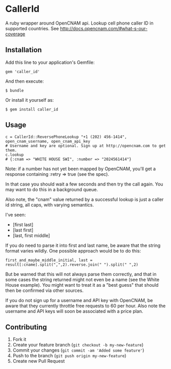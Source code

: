 # CallerId

A ruby wrapper around OpenCNAM api. Lookup cell phone caller ID in supported countries. See http://docs.opencnam.com/#what-s-our-coverage

## Installation

Add this line to your application's Gemfile:

    gem 'caller_id'

And then execute:

    $ bundle

Or install it yourself as:

    $ gem install caller_id

## Usage

    c = CallerId::ReversePhoneLookup "+1 (202) 456-1414", open_cnam_username, open_cnam_api_key
    # Username and key are optional. Sign up at http://opencnam.com to get them.
    c.lookup
    # {:cnam => "WHITE HOUSE SWI", :number => "2024561414"}

Note: if a number has not yet been mapped by OpenCNAM, you'll get a response containing :retry => true (see the spec).

In that case you should wait a few seconds and then try the call again. You may want to do this in a background queue.

Also note, the "cnam" value returned by a successful lookup is just a caller id string, all caps, with varying semantics.

I've seen:
* [first last]
* [last first]
* [last, first middle]

If you do need to parse it into first and last name, be aware that the string format varies wildly. One possible
approach would be to do this:

    first_and_maybe_middle_initial, last = result[:cname].split(",",2).reverse.join(" ").split(" ",2)

But be warned that this will not always parse them correctly, and that in some cases the string returned might not even be a name
(see the White House example). You might want to treat it as a "best guess" that should then be confirmed via other sources.

If you do not sign up for a username and API key with OpenCNAM, be aware that they currently throttle free requests to 60 per hour.
Also note the username and API keys will soon be associated with a price plan.

## Contributing

1. Fork it
2. Create your feature branch (`git checkout -b my-new-feature`)
3. Commit your changes (`git commit -am 'Added some feature'`)
4. Push to the branch (`git push origin my-new-feature`)
5. Create new Pull Request
